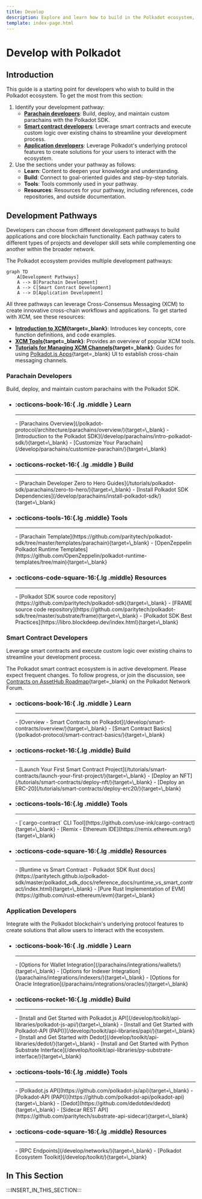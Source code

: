 ```yaml
---
title: Develop
description: Explore and learn how to build in the Polkadot ecosystem, from a custom parachain to smart contracts, supported by robust integrations and developer tools.
template: index-page.html
---
```


# Develop with Polkadot

## Introduction

This guide is a starting point for developers who wish to build in the Polkadot ecosystem. To get the most from this section:

1. Identify your development pathway:
    - **[Parachain developers](#parachain-developers)**: Build, deploy, and maintain custom parachains with the Polkadot SDK.
    - **[Smart contract developers](#smart-contract-developers)**: Leverage smart contracts and execute custom logic over existing chains to streamline your development process.
    - **[Application developers](#application-developers)**: Leverage Polkadot's underlying protocol features to create solutions for your users to interact with the ecosystem.
2. Use the sections under your pathway as follows:
    - **Learn**: Content to deepen your knowledge and understanding.
    - **Build**: Connect to goal-oriented guides and step-by-step tutorials.
    - **Tools**: Tools commonly used in your pathway.
    - **Resources**: Resources for your pathway, including references, code repositories, and outside documentation.

## Development Pathways

Developers can choose from different development pathways to build applications and core blockchain functionality. Each pathway caters to different types of projects and developer skill sets while complementing one another within the broader network.

The Polkadot ecosystem provides multiple development pathways:

```mermaid
graph TD
    A[Development Pathways]
    A --> B[Parachain Development]
    A --> C[Smart Contract Development]
    A --> D[Application Development]
```

All three pathways can leverage Cross-Consensus Messaging (XCM) to create innovative cross-chain workflows and applications. To get started with XCM, see these resources:

- **[Introduction to XCM](/parachains/interoperability/get-started/){target=\_blank}**: Introduces key concepts, core function definitions, and code examples.
- **[XCM Tools](/develop/toolkit/interoperability/xcm-tools/){target=\_blank}**: Provides an overview of popular XCM tools.
- **[Tutorials for Managing XCM Channels](/tutorials/interoperability/xcm-channels/){target=\_blank}**: Guides for using [Polkadot.js Apps](https://polkadot.js.org/apps/#/explorer){target=\_blank} UI to establish cross-chain messaging channels.

### Parachain Developers

Build, deploy, and maintain custom parachains with the Polkadot SDK.

<div class="grid cards links" markdown>

- <h3>:octicons-book-16:{ .lg .middle } Learn</h3>
    <hr>
    - [Parachains Overview](/polkadot-protocol/architecture/parachains/overview/){target=\_blank}
    - [Introduction to the Polkadot SDK](/develop/parachains/intro-polkadot-sdk/){target=\_blank}
    - [Customize Your Parachain](/develop/parachains/customize-parachain/){target=\_blank}

- <h3>:octicons-rocket-16:{ .lg .middle } Build</h3>
    <hr>
    - [Parachain Developer Zero to Hero Guides](/tutorials/polkadot-sdk/parachains/zero-to-hero/){target=\_blank}
    - [Install Polkadot SDK Dependencies](/develop/parachains/install-polkadot-sdk/){target=\_blank}

- <h3>:octicons-tools-16:{.lg .middle} Tools</h3>
    <hr>
    - [Parachain Template](https://github.com/paritytech/polkadot-sdk/tree/master/templates/parachain){target=\_blank}
    - [OpenZeppelin Polkadot Runtime Templates](https://github.com/OpenZeppelin/polkadot-runtime-templates/tree/main){target=\_blank}

- <h3>:octicons-code-square-16:{.lg .middle} Resources</h3>
    <hr>
    - [Polkadot SDK source code repository](https://github.com/paritytech/polkadot-sdk){target=\_blank}
    - [FRAME source code repository](https://github.com/paritytech/polkadot-sdk/tree/master/substrate/frame){target=\_blank}
    - [Polkadot SDK Best Practices](https://libro.blockdeep.dev/index.html){target=\_blank}

</div>

### Smart Contract Developers

Leverage smart contracts and execute custom logic over existing chains to streamline your development process.

The Polkadot smart contract ecosystem is in active development. Please expect frequent changes. To follow progress, or join the discussion, see [Contracts on AssetHub Roadmap](https://forum.polkadot.network/t/contracts-on-assethub-roadmap/9513/57){target=\_blank} on the Polkadot Network Forum.

<div class="grid cards links" markdown>

- <h3>:octicons-book-16:{ .lg .middle } Learn</h3>
    <hr>
    - [Overview - Smart Contracts on Polkadot](/develop/smart-contracts/overview/){target=\_blank}
    - [Smart Contract Basics](/polkadot-protocol/smart-contract-basics/){target=\_blank}

- <h3>:octicons-rocket-16:{.lg .middle} Build</h3>
    <hr>
    - [Launch Your First Smart Contract Project](/tutorials/smart-contracts/launch-your-first-project/){target=\_blank}
    - [Deploy an NFT](/tutorials/smart-contracts/deploy-nft/){target=\_blank}
    - [Deploy an ERC-20](/tutorials/smart-contracts/deploy-erc20/){target=\_blank}

- <h3>:octicons-tools-16:{.lg .middle} Tools</h3>
    <hr>
    - [`cargo-contract` CLI Tool](https://github.com/use-ink/cargo-contract){target=\_blank}
    - [Remix - Ethereum IDE](https://remix.ethereum.org/){target=\_blank}

- <h3>:octicons-code-square-16:{.lg .middle} Resources</h3>
    <hr>
    - [Runtime vs Smart Contract - Polkadot SDK Rust docs](https://paritytech.github.io/polkadot-sdk/master/polkadot_sdk_docs/reference_docs/runtime_vs_smart_contract/index.html){target=\_blank}
    - [Pure Rust Implementation of EVM](https://github.com/rust-ethereum/evm){target=\_blank}

</div>

### Application Developers

Integrate with the Polkadot blockchain's underlying protocol features to create solutions that allow users to interact with the ecosystem.

<div class="grid cards links" markdown>

- <h3>:octicons-book-16:{ .lg .middle } Learn</h3>
    <hr>
    - [Options for Wallet Integration](/parachains/integrations/wallets/){target=\_blank}
    - [Options for Indexer Integration](/parachains/integrations/indexers/){target=\_blank}
    - [Options for Oracle Integration](/parachains/integrations/oracles/){target=\_blank}

- <h3>:octicons-rocket-16:{.lg .middle} Build</h3>
    <hr>
    - [Install and Get Started with Polkadot.js API](/develop/toolkit/api-libraries/polkadot-js-api/){target=\_blank}
    - [Install and Get Started with Polkadot-API (PAPI)](/develop/toolkit/api-libraries/papi/){target=\_blank}
    - [Install and Get Started with Dedot](/develop/toolkit/api-libraries/dedot/){target=\_blank}
    - [Install and Get Started with Python Substrate Interface](/develop/toolkit/api-libraries/py-substrate-interface/){target=\_blank}

- <h3>:octicons-tools-16:{.lg .middle} Tools</h3>
    <hr>
    - [Polkadot.js API](https://github.com/polkadot-js/api){target=\_blank}
    - [Polkadot-API (PAPI)](https://github.com/polkadot-api/polkadot-api){target=\_blank}
    - [Dedot](https://github.com/dedotdev/dedot){target=\_blank}
    - [Sidecar REST API](https://github.com/paritytech/substrate-api-sidecar){target=\_blank}

- <h3>:octicons-code-square-16:{.lg .middle} Resources</h3>
    <hr>
    - [RPC Endpoints](/develop/networks/){target=\_blank}
    - [Polkadot Ecosystem Toolkit](/develop/toolkit/){target=\_blank}

</div>

## In This Section

:::INSERT_IN_THIS_SECTION:::
